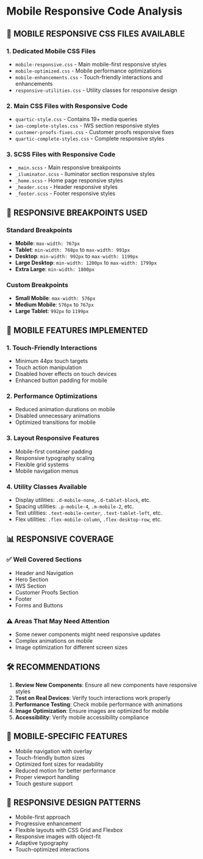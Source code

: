 # Mobile Responsive Code Analysis

## 📱 **MOBILE RESPONSIVE CSS FILES AVAILABLE**

### 1. **Dedicated Mobile CSS Files**
- `mobile-responsive.css` - Main mobile-first responsive styles
- `mobile-optimized.css` - Mobile performance optimizations
- `mobile-enhancements.css` - Touch-friendly interactions and enhancements
- `responsive-utilities.css` - Utility classes for responsive design

### 2. **Main CSS Files with Responsive Code**
- `quartic-style.css` - Contains 19+ media queries
- `iws-complete-styles.css` - IWS section responsive styles
- `customer-proofs-fixes.css` - Customer proofs responsive fixes
- `quartic-complete-styles.css` - Complete responsive styles

### 3. **SCSS Files with Responsive Code**
- `_main.scss` - Main responsive breakpoints
- `_iluminator.scss` - Iluminator section responsive styles
- `_home.scss` - Home page responsive styles
- `_header.scss` - Header responsive styles
- `_footer.scss` - Footer responsive styles

## 📐 **RESPONSIVE BREAKPOINTS USED**

### Standard Breakpoints
- **Mobile**: `max-width: 767px`
- **Tablet**: `min-width: 768px` to `max-width: 991px`
- **Desktop**: `min-width: 992px` to `max-width: 1199px`
- **Large Desktop**: `min-width: 1200px` to `max-width: 1799px`
- **Extra Large**: `min-width: 1800px`

### Custom Breakpoints
- **Small Mobile**: `max-width: 576px`
- **Medium Mobile**: `576px` to `767px`
- **Large Tablet**: `992px` to `1199px`

## 🎯 **MOBILE FEATURES IMPLEMENTED**

### 1. **Touch-Friendly Interactions**
- Minimum 44px touch targets
- Touch action manipulation
- Disabled hover effects on touch devices
- Enhanced button padding for mobile

### 2. **Performance Optimizations**
- Reduced animation durations on mobile
- Disabled unnecessary animations
- Optimized transitions for mobile

### 3. **Layout Responsive Features**
- Mobile-first container padding
- Responsive typography scaling
- Flexible grid systems
- Mobile navigation menus

### 4. **Utility Classes Available**
- Display utilities: `.d-mobile-none`, `.d-tablet-block`, etc.
- Spacing utilities: `.p-mobile-4`, `.m-mobile-2`, etc.
- Text utilities: `.text-mobile-center`, `.text-tablet-left`, etc.
- Flex utilities: `.flex-mobile-column`, `.flex-desktop-row`, etc.

## 📊 **RESPONSIVE COVERAGE**

### ✅ **Well Covered Sections**
- Header and Navigation
- Hero Section
- IWS Section
- Customer Proofs Section
- Footer
- Forms and Buttons

### ⚠️ **Areas That May Need Attention**
- Some newer components might need responsive updates
- Complex animations on mobile
- Image optimization for different screen sizes

## 🛠️ **RECOMMENDATIONS**

1. **Review New Components**: Ensure all new components have responsive styles
2. **Test on Real Devices**: Verify touch interactions work properly
3. **Performance Testing**: Check mobile performance with animations
4. **Image Optimization**: Ensure images are optimized for mobile
5. **Accessibility**: Verify mobile accessibility compliance

## 📱 **MOBILE-SPECIFIC FEATURES**

- Mobile navigation with overlay
- Touch-friendly button sizes
- Optimized font sizes for readability
- Reduced motion for better performance
- Proper viewport handling
- Touch gesture support

## 🎨 **RESPONSIVE DESIGN PATTERNS**

- Mobile-first approach
- Progressive enhancement
- Flexible layouts with CSS Grid and Flexbox
- Responsive images with object-fit
- Adaptive typography
- Touch-optimized interactions
